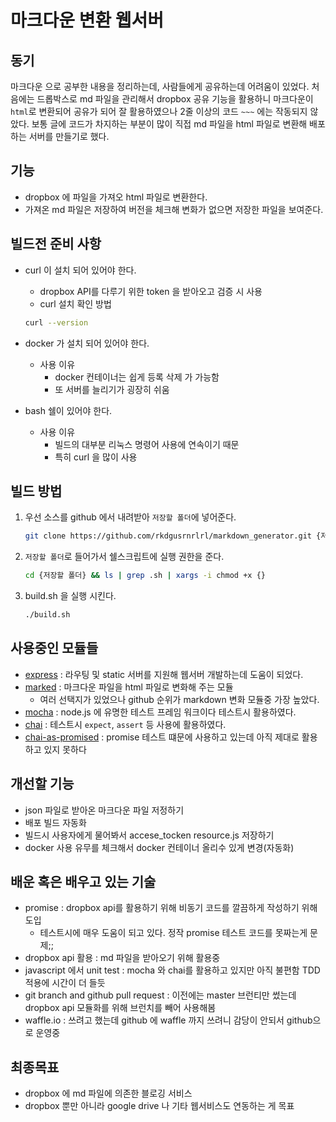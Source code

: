 # 마크다운 변환 웹서버 #

## 동기 ##
마크다운 으로 공부한 내용을 정리하는데, 사람들에게 공유하는데 어려움이 있었다.
처음에는 드롭박스로 md 파일을 관리해서 dropbox 공유 기능을 활용하니 마크다운이 `html`로 변환되어 공유가 되어 잘 활용하였으나
2줄 이상의 코드 `~~~` 에는 작동되지 않았다.
보통 글에 코드가 차지하는 부분이 많이 직접 md 파일을 html 파일로 변환해 배포하는 서버를 만들기로 했다.

## 기능 ##
- dropbox 에 파일을 가져오 html 파일로 변환한다.
- 가져온 md 파일은 저장하여 버전을 체크해 변화가 없으면 저장한 파일을 보여준다.

## 빌드전 준비 사항 ##
- curl 이 설치 되어 있어야 한다.
    - dropbox API를 다루기 위한 token 을 받아오고 검증 시 사용
    - curl 설치 확인 방법
    ~~~bash
    curl --version
    ~~~

- docker 가 설치 되어 있어야 한다.
    - 사용 이유
        - docker 컨테이너는 쉽게 등록 삭제 가 가능함
        - 또 서버를 늘리기가 굉장히 쉬움

- bash 쉘이 있어야 한다.
    - 사용 이유
        - 빌드의 대부분 리눅스 명령어 사용에 연속이기 때문
        - 특히 curl 을 많이 사용

## 빌드 방법 ##
1. 우선 소스를 github 에서 내려받아 `저장할 폴더`에 넣어준다.
    ~~~bash
    git clone https://github.com/rkdgusrnrlrl/markdown_generator.git {저장할 폴더}
    ~~~
2. `저장할 폴더`로 들어가서 쉘스크립트에 실행 권한을 준다.
    ~~~bash
    cd {저장할 폴더} && ls | grep .sh | xargs -i chmod +x {}
    ~~~
3. build.sh 을 실행 시킨다.
    ~~~bash
    ./build.sh
    ~~~

## 사용중인 모듈들 ##
- [express](https://www.npmjs.com/package/express) : 라우팅 및 static 서버를 지원해 웹서버 개발하는데 도움이 되었다.
- [marked](https://www.npmjs.com/package/marked) : 마크다운 파일을 html 파일로 변화해 주는 모듈
    - 여러 선택지가 있었으나 github 순위가 markdown 변화 모듈중 가장 높았다.
- [mocha](https://www.npmjs.com/package/mocha) : node.js 에 유명한 테스트 프레임 워크이다 테스트시 활용하였다.
- [chai](https://www.npmjs.com/package/chai) : 테스트시 `expect`, `assert` 등 사용에 활용하였다.
- [chai-as-promised](https://www.npmjs.com/package/chai-as-promised) : promise 테스트 떄문에 사용하고 있는데 아직 제대로 활용 하고 있지 못하다

## 개선할 기능 ##
- json 파일로 받아온 마크다운 파일 저정하기
- 배포 빌드 자동화
- 빌드시 사용자에게 물어봐서 accese_tocken resource.js 저장하기
- docker 사용 유무를 체크해서 docker 컨테이너 올리수 있게 변경(자동화)

## 배운 혹은 배우고 있는 기술 ##
- promise : dropbox api를 활용하기 위해 비동기 코드를 깔끔하게 작성하기 위해 도입
    - 테스트시에 매우 도움이 되고 있다. 정작 promise 테스트 코드를 못짜는게 문제;;
- dropbox api 활용 : md 파일을 받아오기 위해 활용중
- javascript 에서 unit test : mocha 와 chai를 활용하고 있지만 아직 불편함 TDD 적용에 시간이 더 들듯
- git branch and github pull request : 이전에는 master 브런티만 썼는데 dropbox api 모듈화를 위해 브런치를 빼어 사용해봄
- waffle.io : 쓰려고 했는데 github 에 waffle 까지 쓰려니 감당이 안되서 github으로 운영중

## 최종목표 ##
- dropbox 에 md 파일에 의존한 블로깅 서비스
- dropbox 뿐만 아니라 google drive 나 기타 웹서비스도 연동하는 게 목표

